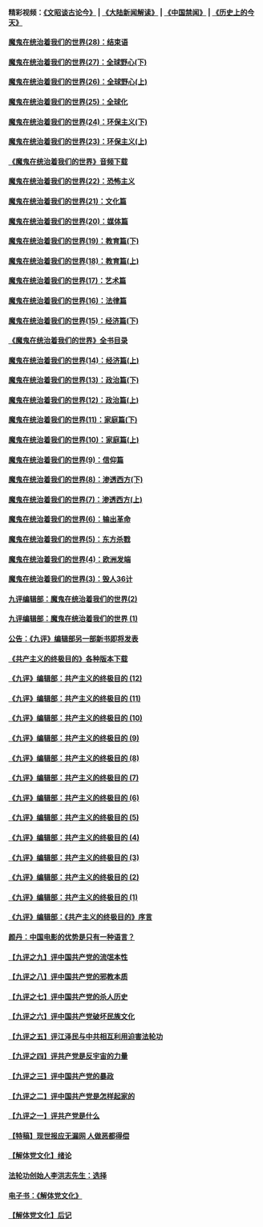 #### 精彩视频：[《文昭谈古论今》](https://github.com/gfw-breaker/wenzhao/blob/master/README.md?t=01060331) | [《大陆新闻解读》](https://github.com/gfw-breaker/ntdtv-comedy/blob/master/README.md?t=01060331) | [《中国禁闻》](https://github.com/gfw-breaker/ntdtv-news/blob/master/README.md?t=01060331) | [《历史上的今天》](https://github.com/gfw-breaker/today-in-history/blob/master/README.md?t=01060331) 

#### [魔鬼在统治着我们的世界(28)：结束语](../pages/nsc422/n10936246.md?t=01060331) 

#### [魔鬼在统治着我们的世界(27)：全球野心(下)](../pages/nsc422/n10928319.md?t=01060331) 

#### [魔鬼在统治着我们的世界(26)：全球野心(上)](../pages/nsc422/n10900318.md?t=01060331) 

#### [魔鬼在统治着我们的世界(25)：全球化](../pages/nsc422/n10788205.md?t=01060331) 

#### [魔鬼在统治着我们的世界(24)：环保主义(下)](../pages/nsc422/n10695307.md?t=01060331) 

#### [魔鬼在统治着我们的世界(23)：环保主义(上)](../pages/nsc422/n10688613.md?t=01060331) 

#### [《魔鬼在统治着我们的世界》音频下载](../pages/nsc422/n10635553.md?t=01060331) 

#### [魔鬼在统治着我们的世界(22)：恐怖主义](../pages/nsc422/n10614727.md?t=01060331) 

#### [魔鬼在统治着我们的世界(21)：文化篇](../pages/nsc422/n10597706.md?t=01060331) 

#### [魔鬼在统治着我们的世界(20)：媒体篇](../pages/nsc422/n10586579.md?t=01060331) 

#### [魔鬼在统治着我们的世界(19)：教育篇(下)](../pages/nsc422/n10564808.md?t=01060331) 

#### [魔鬼在统治着我们的世界(18)：教育篇(上)](../pages/nsc422/n10526970.md?t=01060331) 

#### [魔鬼在统治着我们的世界(17)：艺术篇](../pages/nsc422/n10499093.md?t=01060331) 

#### [魔鬼在统治着我们的世界(16)：法律篇](../pages/nsc422/n10485969.md?t=01060331) 

#### [魔鬼在统治着我们的世界(15)：经济篇(下)](../pages/nsc422/n10469975.md?t=01060331) 

#### [《魔鬼在统治着我们的世界》全书目录](../pages/nsc422/n10464261.md?t=01060331) 

#### [魔鬼在统治着我们的世界(14)：经济篇(上)](../pages/nsc422/n10457370.md?t=01060331) 

#### [魔鬼在统治着我们的世界(13)：政治篇(下)](../pages/nsc422/n10448270.md?t=01060331) 

#### [魔鬼在统治着我们的世界(12)：政治篇(上)](../pages/nsc422/n10444576.md?t=01060331) 

#### [魔鬼在统治着我们的世界(11)：家庭篇(下)](../pages/nsc422/n10440961.md?t=01060331) 

#### [魔鬼在统治着我们的世界(10)：家庭篇(上)](../pages/nsc422/n10435448.md?t=01060331) 

#### [魔鬼在统治着我们的世界(9)：信仰篇](../pages/nsc422/n10432159.md?t=01060331) 

#### [魔鬼在统治着我们的世界(8)：渗透西方(下)](../pages/nsc422/n10429603.md?t=01060331) 

#### [魔鬼在统治着我们的世界(7)：渗透西方(上)](../pages/nsc422/n10426013.md?t=01060331) 

#### [魔鬼在统治着我们的世界(6)：输出革命](../pages/nsc422/n10421536.md?t=01060331) 

#### [魔鬼在统治着我们的世界(5)：东方杀戮](../pages/nsc422/n10417707.md?t=01060331) 

#### [魔鬼在统治着我们的世界(4)：欧洲发端](../pages/nsc422/n10414890.md?t=01060331) 

#### [魔鬼在统治着我们的世界(3)：毁人36计](../pages/nsc422/n10411583.md?t=01060331) 

#### [九评编辑部：魔鬼在统治着我们的世界(2)](../pages/nsc422/n10410036.md?t=01060331) 

#### [九评编辑部：魔鬼在统治着我们的世界 (1)](../pages/nsc422/n10406825.md?t=01060331) 

#### [公告：《九评》编辑部另一部新书即将发表](../pages/nsc422/n10405104.md?t=01060331) 

#### [《共产主义的终极目的》各种版本下载](../pages/nsc422/n10022138.md?t=01060331) 

#### [《九评》编辑部：共产主义的终极目的 (12)](../pages/nsc422/n9933272.md?t=01060331) 

#### [《九评》编辑部：共产主义的终极目的 (11)](../pages/nsc422/n9924973.md?t=01060331) 

#### [《九评》编辑部：共产主义的终极目的 (10)](../pages/nsc422/n9920883.md?t=01060331) 

#### [《九评》编辑部：共产主义的终极目的 (9)](../pages/nsc422/n9916363.md?t=01060331) 

#### [《九评》编辑部：共产主义的终极目的 (8)](../pages/nsc422/n9912488.md?t=01060331) 

#### [《九评》编辑部：共产主义的终极目的 (7)](../pages/nsc422/n9901176.md?t=01060331) 

#### [《九评》编辑部：共产主义的终极目的 (6)](../pages/nsc422/n9899359.md?t=01060331) 

#### [《九评》编辑部：共产主义的终极目的 (5)](../pages/nsc422/n9893174.md?t=01060331) 

#### [《九评》编辑部：共产主义的终极目的 (4)](../pages/nsc422/n9891246.md?t=01060331) 

#### [《九评》编辑部：共产主义的终极目的 (3)](../pages/nsc422/n9879879.md?t=01060331) 

#### [《九评》编辑部：共产主义的终极目的 (2)](../pages/nsc422/n9876205.md?t=01060331) 

#### [《九评》编辑部：共产主义的终极目的 (1)](../pages/nsc422/n9865857.md?t=01060331) 

#### [《九评》编辑部：《共产主义的终极目的》序言](../pages/nsc422/n9862666.md?t=01060331) 

#### [颜丹：中国电影的优势是只有一种语言？](../pages/nsc422/n9583062.md?t=01060331) 

#### [【九评之九】评中国共产党的流氓本性](../pages/nsc422/n737542.md?t=01060331) 

#### [【九评之八】评中国共产党的邪教本质](../pages/nsc422/n735942.md?t=01060331) 

#### [【九评之七】评中国共产党的杀人历史](../pages/nsc422/n733806.md?t=01060331) 

#### [【九评之六】评中国共产党破坏民族文化](../pages/nsc422/n731667.md?t=01060331) 

#### [【九评之五】评江泽民与中共相互利用迫害法轮功](../pages/nsc422/n730058.md?t=01060331) 

#### [【九评之四】评共产党是反宇宙的力量](../pages/nsc422/n727814.md?t=01060331) 

#### [【九评之三】评中国共产党的暴政](../pages/nsc422/n725597.md?t=01060331) 

#### [【九评之二】评中国共产党是怎样起家的](../pages/nsc422/n723946.md?t=01060331) 

#### [【九评之一】评共产党是什么](../pages/nsc422/n722529.md?t=01060331) 

#### [【特稿】现世报应无漏网 人做恶都得偿](../pages/nsc422/n4215167.md?t=01060331) 

#### [【解体党文化】绪论](../pages/nsc422/n1449356.md?t=01060331) 

#### [法轮功创始人李洪志先生：选择](../pages/nsc422/n3580738.md?t=01060331) 

#### [电子书：《解体党文化》](../pages/nsc422/n1573484.md?t=01060331) 

#### [【解体党文化】后记](../pages/nsc422/n1531999.md?t=01060331) 

